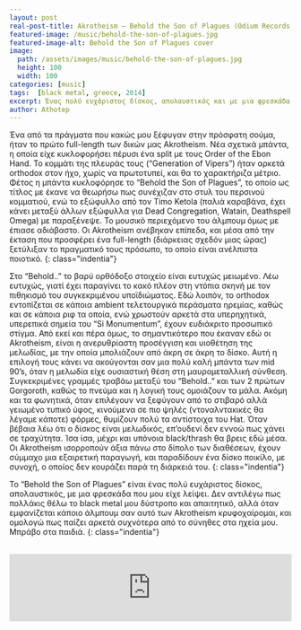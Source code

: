 ```yaml
---
layout: post
real-post-title: Akrotheism – Behold the Son of Plagues (Odium Records, 2014)
featured-image: /music/behold-the-son-of-plagues.jpg
featured-image-alt: Behold the Son of Plagues cover
image:
  path: /assets/images/music/behold-the-son-of-plagues.jpg
  height: 100
  width: 100
categories: [music]
tags:  [black metal, greece, 2014]
excerpt: Ένας πολύ ευχάριστος δίσκος, απολαυστικός και με μια φρεσκάδα που μου είχε λείψει.
author: Athotep
---
```


Ένα από τα πράγματα που κακώς μου ξέφυγαν στην πρόσφατη σούμα, ήταν το πρώτο full-length των δικών μας Akrotheism. Νέα σχετικά μπάντα, η οποία είχε κυκλοφορήσει πέρυσι ένα split με τους Order of the Ebon Hand. Το κομμάτι της πλευράς τους (“Generation of Vipers”) ήταν αρκετά orthodox στον ήχο, χωρίς να πρωτοτυπεί, και θα το χαρακτήριζα μέτριο. Φέτος η μπάντα κυκλοφόρησε το “Behold the Son of Plagues”, το οποίο ως τίτλος με έκανε να θεωρήσω πως συνέχιζαν στο στυλ του περσινού κομματιού, ενώ το εξώφυλλο από τον Timo Ketola (παλιά καραβάνα, έχει κάνει μεταξύ άλλων εξώφυλλα για Dead Congregation, Watain, Deathspell Omega) με παραξένεψε. Το μουσικό περιεχόμενο του άλμπουμ όμως με έπιασε αδιάβαστο. Οι Akrotheism ανέβηκαν επίπεδα, και μέσα από την έκταση που προσφέρει ένα full-length (διάρκειας σχεδόν μιας ώρας) ξετύλιξαν το πραγματικό τους πρόσωπο, το οποίο είναι ανέλπιστα ποιοτικό.
{: class="indentia"}

Στο “Behold..” το βαρύ ορθόδοξο στοιχείο είναι ευτυχώς μειωμένο. Λέω ευτυχώς, γιατί έχει παραγίνει το κακό πλέον στη ντόπια σκηνή με τον πιθηκισμό του συγκεκριμένου υποϊδιώματος. Εδώ λοιπόν, το orthodox εντοπίζεται σε κάποια ambient τελετουργικά περάσματα ηρεμίας, καθώς και σε κάποια ριφ τα οποία, ενώ χρωστούν αρκετά στα υπερηχητικά, υπερεπικά σημεία του “Si Monumentum”, έχουν ευδιάκριτο προσωπικό στίγμα. Από εκεί και πέρα όμως, το σημαντικότερο που έκαναν εδώ οι Akrotheism, είναι η ανερυθρίαστη προσέγγιση και υιοθέτηση της μελωδίας, με την οποία μπολιάζουν από άκρη σε άκρη το δίσκο. Αυτή η επιλογή τους κάνει να ακούγονται σαν μια πολύ καλή μπάντα των mid 90’s, όταν η μελωδία είχε ουσιαστική θέση στη μαυρομεταλλική σύνθεση. Συγκεκριμένες γραμμές τραβάω μεταξύ του “Behold..” και των 2 πρώτων Gorgoroth, καθώς το πνεύμα και η λογική τους ομοιάζουν τα μάλα. Ακόμη και τα φωνητικά, όταν επιλέγουν να ξεφύγουν από το στιβαρό αλλά γειωμένο τυπικό ύφος, κινούμενα σε πιο ψηλές (ντοναλντακικές θα λέγαμε κάποτε) φόρμες, θυμίζουν πολύ τα αντίστοιχα του Hat. Όταν βέβαια λέω ότι ο δίσκος είναι μελωδικός, επ’ουδενί δεν εννοώ πως χάνει σε τραχύτητα. Ίσα ίσα, μέχρι και υπόνοια black/thrash θα βρεις εδώ μέσα. Οι Akrotheism ισορροπούν άξια πάνω στο δίπολο των διαθέσεων, έχουν σύμμαχο μια εξαιρετική παραγωγή, και παραδίδουν ένα δίσκο ποικίλο, με συνοχή, ο οποίος δεν κουράζει παρά τη διάρκειά του.
{: class="indentia"}

Το “Behold the Son of Plagues” είναι ένας πολύ ευχάριστος δίσκος, απολαυστικός, με μια φρεσκάδα που μου είχε λείψει. Δεν αντιλέγω πως πολλάκις θέλω το black metal μου δύστροπο και απαιτητικό, αλλά όταν εμφανίζεται κάποιο άλμπουμ σαν αυτό των Akrotheism κρυφοχαίρομαι, και ομολογώ πως παίζει αρκετά συχνότερα από το σύνηθες στα ηχεία μου. Μπράβο στα παιδιά.
{: class="indentia"}  
<br>
<iframe style="border: 0; width: 100%; height: 120px;" src="https://bandcamp.com/EmbeddedPlayer/album=3804867744/size=large/bgcol=ffffff/linkcol=0687f5/tracklist=false/artwork=small/transparent=true/" seamless><a href="http://akrotheism.bandcamp.com/album/behold-the-son-of-plagues">Behold The Son Of Plagues by Akrotheism</a></iframe>